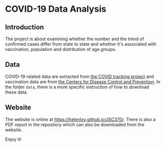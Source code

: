 # COVID-19 Data Analysis

## Introduction

The project is about examining whether the number and the trend of confirmed cases differ from state to state and whether it's associated with vaccination, population and distribution of age groups. 

## Data

COVID-19 related data are extracted from [the COVID tracking project](https://covidtracking.com/) and vaccination data are from [the Centers for Disease Control and Prevention](https://data.cdc.gov/Vaccinations/COVID-19-Vaccinations-in-the-United-States-Jurisdi/unsk-b7fc). In the folder `data`, there is a more specific instruction of how to download these data.

## Website 
The website is online at https://helenlxy.github.io/JSC370/. There is also a PDF report in the repository which can also be downloaded from the website.

Enjoy it!
